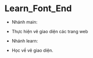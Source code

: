 # Learn_Font_End
- Nhánh main:
+ Thực hiện vẽ giao diện các trang web

- Nhánh learn:
+ Học về vẽ giao diện.
